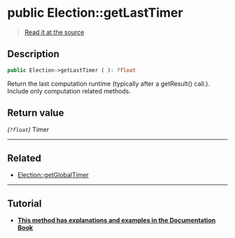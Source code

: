 # public Election::getLastTimer

> [Read it at the source](https://github.com/julien-boudry/Condorcet/blob/master/src/Election.php#L239)

## Description    

```php
public Election->getLastTimer ( ): ?float
```

Return the last computation runtime (typically after a getResult() call.). Include only computation related methods.


## Return value   

*(`?float`)* Timer


---------------------------------------

## Related

* [Election::getGlobalTimer](/Docs/api-reference/Election%20Class/Election--getGlobalTimer().md)    

---------------------------------------

## Tutorial

* **[This method has explanations and examples in the Documentation Book](https://docs.condorcet.io/book/3.AsPhpLibrary/8.GoFurther/3.TimerBenchMarking)**    
